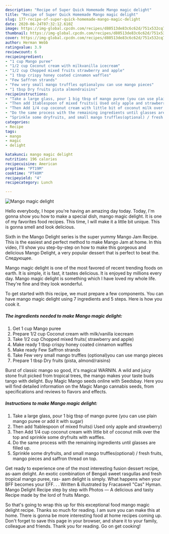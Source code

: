 ```yaml
---
description: "Recipe of Super Quick Homemade Mango magic delight"
title: "Recipe of Super Quick Homemade Mango magic delight"
slug: 177-recipe-of-super-quick-homemade-mango-magic-delight
date: 2020-06-24T07:32:12.610Z
image: https://img-global.cpcdn.com/recipes/d80513de83c6c62d/751x532cq70/mango-magic-delight-recipe-main-photo.jpg
thumbnail: https://img-global.cpcdn.com/recipes/d80513de83c6c62d/751x532cq70/mango-magic-delight-recipe-main-photo.jpg
cover: https://img-global.cpcdn.com/recipes/d80513de83c6c62d/751x532cq70/mango-magic-delight-recipe-main-photo.jpg
author: Herman Webb
ratingvalue: 3.9
reviewcount: 6
recipeingredient:
- "1 cup Mango puree"
- "1/2 cup Coconut cream with milkvanilla icecream"
- "1/2 cup Chopped mixed fruits strawberry and apple"
- "1 tbsp crispy honey coated cinnamon waffles"
- "Few Saffron strands"
- "Few very small mango truffles optionalyou can use mango pieces"
- "1 tbsp Dry fruits pista almondraisins"
recipeinstructions:
- "Take a large glass, pour 1 big tbsp of mango puree (you can use plain mango puree or add it with sugar)"
- "Then add 1tablespoon of mixed fruits(i Used only apple and strawberry)"
- "Then Add 1/4 cup coconut cream with little bit of coconut milk over the top and sprinkle some dryfruits with waffles."
- "Do the same process with the remaining ingredients until glasses are filled up."
- "Sprinkle some dryfruits, and small mango truffles(optional) / fresh fruits, mango pieces and saffron thread on top."
categories:
- Recipe
tags:
- mango
- magic
- delight

katakunci: mango magic delight 
nutrition: 196 calories
recipecuisine: American
preptime: "PT19M"
cooktime: "PT40M"
recipeyield: "4"
recipecategory: Lunch

---
```



![Mango magic delight](https://img-global.cpcdn.com/recipes/d80513de83c6c62d/751x532cq70/mango-magic-delight-recipe-main-photo.jpg)

Hello everybody, I hope you're having an amazing day today. Today, I'm gonna show you how to make a special dish, mango magic delight. It is one of my favorites food recipes. This time, I will make it a little bit unique. This is gonna smell and look delicious.

Sixth in the Mango Delight series is the super yummy Mango Jam Recipe. This is the easiest and perfect method to make Mango Jam at home. In this video, I&#39;ll show you step-by-step on how to make this gorgeous and delicious Mango Delight, a very popular dessert that is perfect to beat the. Следующее.

Mango magic delight is one of the most favored of recent trending foods on earth. It is simple, it is fast, it tastes delicious. It is enjoyed by millions every day. Mango magic delight is something which I have loved my whole life. They're fine and they look wonderful.


To get started with this recipe, we must prepare a few components. You can have mango magic delight using 7 ingredients and 5 steps. Here is how you cook it.

##### The ingredients needed to make Mango magic delight:

1. Get 1 cup Mango puree
1. Prepare 1/2 cup Coconut cream with milk/vanilla icecream
1. Take 1/2 cup Chopped mixed fruits( strawberry and apple)
1. Make ready 1 tbsp crispy honey coated cinnamon waffles
1. Make ready Few Saffron strands
1. Take Few very small mango truffles (optional)you can use mango pieces
1. Prepare 1 tbsp Dry fruits (pista, almond/raisins)


Burst of classic mango so good, it&#39;s magical WARNIN. A wild and juicy stone fruit picked from tropical trees, the mango makes your taste buds tango with delight. Buy Magic Mango seeds online with Seedsbay. Here you will find detailed information on the Magic Mango cannabis seeds, from specifications and reviews to flavors and effects. 

##### Instructions to make Mango magic delight:

1. Take a large glass, pour 1 big tbsp of mango puree (you can use plain mango puree or add it with sugar)
1. Then add 1tablespoon of mixed fruits(i Used only apple and strawberry)
1. Then Add 1/4 cup coconut cream with little bit of coconut milk over the top and sprinkle some dryfruits with waffles.
1. Do the same process with the remaining ingredients until glasses are filled up.
1. Sprinkle some dryfruits, and small mango truffles(optional) / fresh fruits, mango pieces and saffron thread on top.


Get ready to experience one of the most interesting fusion dessert recipe, as-aam delight. An exotic combination of Bengali sweet rasgullas and fresh tropical mango puree, ras- aam delight is simply. What happens when your BFF becomes your EFF. . . Written &amp; illustrated by Fracaswell &#34;Cas&#34; Hyman. Mango Delight Recipe step by step with Photos — A delicious and tasty Recipe made by the lord of fruits Mango. 

So that's going to wrap this up for this exceptional food mango magic delight recipe. Thanks so much for reading. I am sure you can make this at home. There is gonna be more interesting food at home recipes coming up. Don't forget to save this page in your browser, and share it to your family, colleague and friends. Thank you for reading. Go on get cooking!
